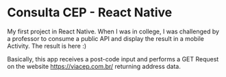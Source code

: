 # Consulta CEP - React Native

My first project in React Native.
When I was in college, I was challenged by a professor to consume a public API and display the result in a mobile Activity. The result is here :)

Basically, this app receives a post-code input and performs a GET Request on the website https://viacep.com.br/ returning address data.
